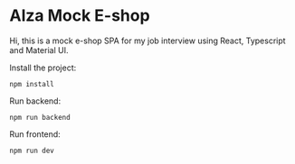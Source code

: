 # Alza Mock E-shop
Hi, this is a mock e-shop SPA for my job interview using React, Typescript and Material UI.

Install the project:
```
npm install
```

Run backend:
```
npm run backend
```

Run frontend:
```
npm run dev
```
